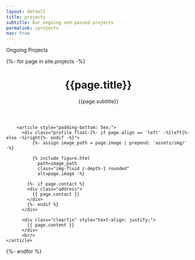 ```yaml
---
layout: default
title: projects
subtitle: Our ongoing and passed projects
permalink: /projects
nav: true
---
```


Ongoing Projects

{%- for page in site.projects -%}
  <div class="post">
        <header class="post-header">
          <h1 class="post-title">{{page.title}}</h1>
		  <p>{{page.subtitle}}</p>
        </header>

        <article style="padding-bottom: 5ex;">
          <div class="profile float-{%- if page.align == 'left' -%}left{%- else -%}right{%- endif -%}">
              {%- assign image_path = page.image | prepend: 'assets/img/' -%}

              {% include figure.html
                path=image_path
                class="img-fluid z-depth-1 rounded"
                alt=page.image -%}

            {%- if page.contact %}
            <div class="address">
              {{ page.contact }}
            </div>
            {%- endif %}
          </div>

          <div class="clearfix" style="text-align: justify;">
            {{ page.content }}
          </div>
		  <br/>
	</article>
</div>
{%- endfor %}
